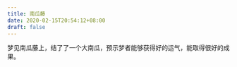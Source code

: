 ```yaml
---
title: 南瓜藤
date: 2020-02-15T20:54:12+08:00
draft: false
---
```


梦见南瓜藤上，结了了一个大南瓜，预示梦者能够获得好的运气，能取得很好的成果。

